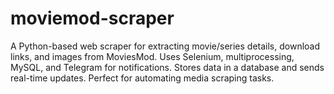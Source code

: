 # moviemod-scraper
A Python-based web scraper for extracting movie/series details, download links, and images from MoviesMod. Uses Selenium, multiprocessing, MySQL, and Telegram for notifications. Stores data in a database and sends real-time updates. Perfect for automating media scraping tasks.
